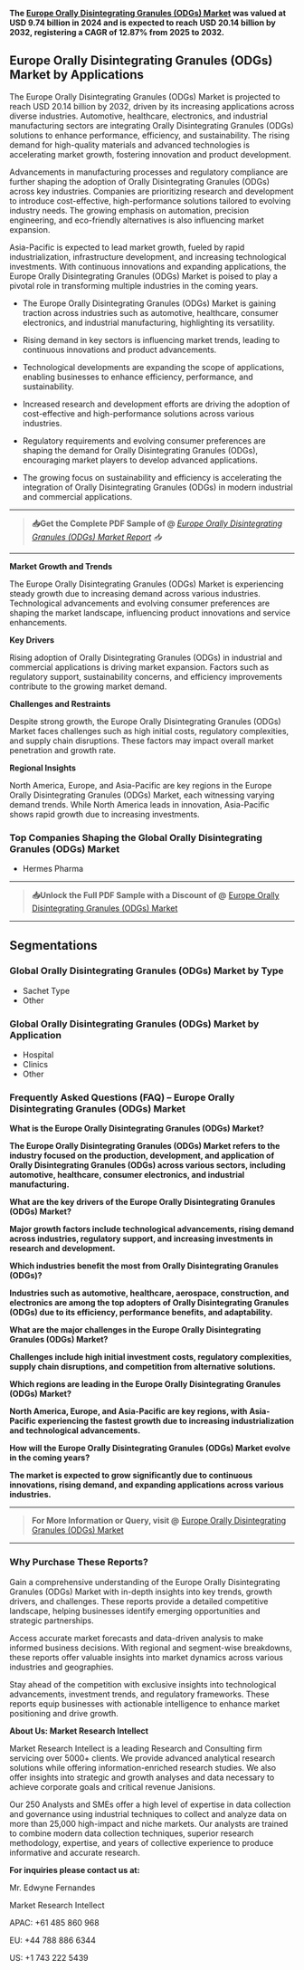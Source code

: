 <p><strong>The <a href="https://www.marketresearchintellect.com/download-sample/?rid=1067241&amp;utm_source=Pulse-April-Europe&amp;utm_medium=852">Europe Orally Disintegrating Granules (ODGs) Market</a> was valued at USD 9.74 billion in 2024 and is expected to reach USD 20.14 billion by 2032, registering a CAGR of 12.87% from 2025 to 2032.</strong></p><h2>Europe Orally Disintegrating Granules (ODGs) Market by Applications&nbsp;</h2><p><p>The Europe Orally Disintegrating Granules (ODGs) Market is projected to reach USD 20.14 billion by 2032, driven by its increasing applications across diverse industries. Automotive, healthcare, electronics, and industrial manufacturing sectors are integrating Orally Disintegrating Granules (ODGs) solutions to enhance performance, efficiency, and sustainability. The rising demand for high-quality materials and advanced technologies is accelerating market growth, fostering innovation and product development.</p><p>Advancements in manufacturing processes and regulatory compliance are further shaping the adoption of Orally Disintegrating Granules (ODGs) across key industries. Companies are prioritizing research and development to introduce cost-effective, high-performance solutions tailored to evolving industry needs. The growing emphasis on automation, precision engineering, and eco-friendly alternatives is also influencing market expansion.</p><p>Asia-Pacific is expected to lead market growth, fueled by rapid industrialization, infrastructure development, and increasing technological investments. With continuous innovations and expanding applications, the Europe Orally Disintegrating Granules (ODGs) Market is poised to play a pivotal role in transforming multiple industries in the coming years.</p></p><ul><li><p>The Europe Orally Disintegrating Granules (ODGs) Market is gaining traction across industries such as automotive, healthcare, consumer electronics, and industrial manufacturing, highlighting its versatility.</p></li><li><p>Rising demand in key sectors is influencing market trends, leading to continuous innovations and product advancements.</p></li><li><p>Technological developments are expanding the scope of applications, enabling businesses to enhance efficiency, performance, and sustainability.</p></li><li><p>Increased research and development efforts are driving the adoption of cost-effective and high-performance solutions across various industries.</p></li><li><p>Regulatory requirements and evolving consumer preferences are shaping the demand for Orally Disintegrating Granules (ODGs), encouraging market players to develop advanced applications.</p></li><li><p>The growing focus on sustainability and efficiency is accelerating the integration of Orally Disintegrating Granules (ODGs) in modern industrial and commercial applications.</p></li></ul><hr /><blockquote><p><strong><span class="font-[700]">📥Get the Complete PDF Sample of @ </span></strong><em><span class="font-[700]"><a href="https://www.marketresearchintellect.com/download-sample/?rid=1067241&amp;utm_source=Pulse-April-Europe&amp;utm_medium=852" target="_blank" data-tracking-control-name="article-ssr-frontend-pulse_little-text-block" data-tracking-will-navigate="" data-test-link="">Europe Orally Disintegrating Granules (ODGs) Market Report</a>&nbsp;📥</span></em></p></blockquote><hr /><p class="" data-start="77" data-end="360"><strong data-start="77" data-end="105">Market Growth and Trends</strong></p><p class="" data-start="77" data-end="360">The Europe Orally Disintegrating Granules (ODGs) Market is experiencing steady growth due to increasing demand across various industries. Technological advancements and evolving consumer preferences are shaping the market landscape, influencing product innovations and service enhancements.</p><p class="" data-start="362" data-end="606"><strong data-start="362" data-end="377">Key Drivers</strong></p><p class="" data-start="362" data-end="606">Rising adoption of Orally Disintegrating Granules (ODGs) in industrial and commercial applications is driving market expansion. Factors such as regulatory support, sustainability concerns, and efficiency improvements contribute to the growing market demand.</p><p class="" data-start="608" data-end="849"><strong data-start="608" data-end="637">Challenges and Restraints</strong></p><p class="" data-start="608" data-end="849">Despite strong growth, the Europe Orally Disintegrating Granules (ODGs) Market faces challenges such as high initial costs, regulatory complexities, and supply chain disruptions. These factors may impact overall market penetration and growth rate.</p><p class="" data-start="851" data-end="1095"><strong data-start="851" data-end="872">Regional Insights</strong></p><p class="" data-start="851" data-end="1095">North America, Europe, and Asia-Pacific are key regions in the Europe Orally Disintegrating Granules (ODGs) Market, each witnessing varying demand trends. While North America leads in innovation, Asia-Pacific shows rapid growth due to increasing investments.</p><p><h3>Top Companies Shaping the Global Orally Disintegrating Granules (ODGs) Market </h3><ul><li>Hermes Pharma</li></ul></p><hr /><blockquote><p><strong>📥Unlock the Full PDF Sample with a Discount of @</strong> <a href="https://www.marketresearchintellect.com/ask-for-discount/?rid=1067241&amp;utm_source=Pulse-April-Europe&amp;utm_medium=852">Europe Orally Disintegrating Granules (ODGs) Market</a></p></blockquote><hr /><p><h2>Segmentations</h2><h3>Global Orally Disintegrating Granules (ODGs) Market by Type</h3><ul><li>Sachet Type</li><li>Other</li></ul><h3>Global Orally Disintegrating Granules (ODGs) Market by Application</h3><ul><li>Hospital</li><li>Clinics</li><li>Other</li></ul></p><h3><strong>Frequently Asked Questions (FAQ) &ndash; Europe Orally Disintegrating Granules (ODGs) Market</strong></h3><p><strong>What is the Europe Orally Disintegrating Granules (ODGs) Market?</strong></p><p><strong>The Europe Orally Disintegrating Granules (ODGs) Market refers to the industry focused on the production, development, and application of Orally Disintegrating Granules (ODGs) across various sectors, including automotive, healthcare, consumer electronics, and industrial manufacturing.</strong></p><p><strong>What are the key drivers of the Europe Orally Disintegrating Granules (ODGs) Market?</strong></p><p><strong>Major growth factors include technological advancements, rising demand across industries, regulatory support, and increasing investments in research and development.</strong></p><p><strong>Which industries benefit the most from Orally Disintegrating Granules (ODGs)?</strong></p><p><strong>Industries such as automotive, healthcare, aerospace, construction, and electronics are among the top adopters of Orally Disintegrating Granules (ODGs) due to its efficiency, performance benefits, and adaptability.</strong></p><p><strong>What are the major challenges in the Europe Orally Disintegrating Granules (ODGs) Market?</strong></p><p><strong>Challenges include high initial investment costs, regulatory complexities, supply chain disruptions, and competition from alternative solutions.</strong></p><p><strong>Which regions are leading in the Europe Orally Disintegrating Granules (ODGs) Market?</strong></p><p><strong>North America, Europe, and Asia-Pacific are key regions, with Asia-Pacific experiencing the fastest growth due to increasing industrialization and technological advancements.</strong></p><p><strong>How will the Europe Orally Disintegrating Granules (ODGs) Market evolve in the coming years?</strong></p><p><strong>The market is expected to grow significantly due to continuous innovations, rising demand, and expanding applications across various industries.</strong></p><hr /><blockquote><p><span class="font-[700]"><strong>For More Information or Query, visit&nbsp;@</strong>&nbsp;</span><span class="font-[700]"><a href="https://www.marketresearchintellect.com/product/orally-disintegrating-granules-odgs-market/?utm_source=Linkedin&utm_medium=852" target="_blank" data-tracking-control-name="article-ssr-frontend-pulse_little-text-block" data-tracking-will-navigate="" data-test-link="">Europe Orally Disintegrating Granules (ODGs) Market</a></span></p></blockquote><hr /><h3><strong data-start="0" data-end="31">Why Purchase These Reports?</strong></h3><p class="" data-start="35" data-end="297">Gain a comprehensive understanding of the Europe Orally Disintegrating Granules (ODGs) Market with in-depth insights into key trends, growth drivers, and challenges. These reports provide a detailed competitive landscape, helping businesses identify emerging opportunities and strategic partnerships.</p><p class="" data-start="299" data-end="540">Access accurate market forecasts and data-driven analysis to make informed business decisions. With regional and segment-wise breakdowns, these reports offer valuable insights into market dynamics across various industries and geographies.</p><p class="" data-start="542" data-end="784">Stay ahead of the competition with exclusive insights into technological advancements, investment trends, and regulatory frameworks. These reports equip businesses with actionable intelligence to enhance market positioning and drive growth.</p><p><strong><span class="font-[700]">About Us: Market Research Intellect</span></strong></p><p><span class="">Market Research Intellect is a leading Research and Consulting firm servicing over 5000+ clients. We provide advanced analytical research solutions while offering information-enriched research studies.&nbsp;</span>We also offer insights into strategic and growth analyses and data necessary to achieve corporate goals and critical revenue Janisions.</p><p><span class="">Our 250 Analysts and SMEs offer a high level of expertise in data collection and governance using industrial techniques to collect and analyze data on more than 25,000 high-impact and niche markets. Our analysts are trained to combine modern data collection techniques, superior research methodology, expertise, and years of collective experience to produce informative and accurate research.</span></p><p><strong>For inquiries please contact us at:</strong></p><p>Mr. Edwyne Fernandes</p><p>Market Research Intellect</p><p>APAC: +61 485 860 968</p><p>EU: +44 788 886 6344</p><p>US: +1 743 222 5439</p>